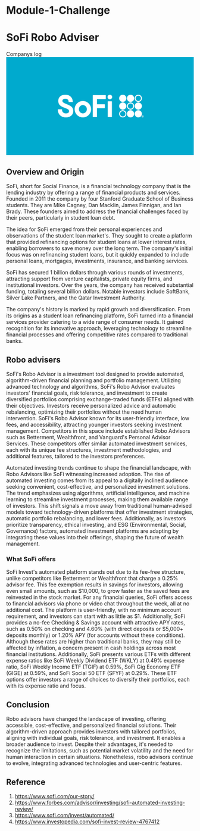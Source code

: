 # Module-1-Challenge
# SoFi  Robo Adviser
Companys log
![alt text](SoFi.jpeg)
## Overview and Origin
SoFi, short for Social Finance, is a financial technology company that is the lending industry by offering a range of financial products and services. Founded in 2011 the company  by four Stanford Graduate School of Business students. They are Mike Cagney, Dan Macklin, James Finnigan, and Ian Brady. These founders aimed to address the financial challenges faced by their peers, particularly in student loan debt.

The idea for SoFi emerged from their personal experiences and observations of the student loan market's. They sought to create a platform that provided refinancing options for student loans at lower interest rates, enabling borrowers to save money over the long term. The company's initial focus was on refinancing student loans, but it quickly expanded  to include personal loans, mortgages, investments, insurance, and banking services.

SoFi has secured 1 billion dollars through various rounds of investments, attracting support from venture capitalists, private equity firms, and institutional investors. Over the years, the company has received substantial funding, totaling several billion dollars. Notable investors include SoftBank, Silver Lake Partners, and the Qatar Investment Authority.

The company's history is marked by rapid growth and diversification. From its origins as a student loan refinancing platform, SoFi turned into a  financial services provider catering to a wide range of consumer needs. It gained recognition for its innovative approach, leveraging technology to streamline financial processes and offering competitive rates compared to traditional banks.
## Robo advisers
SoFi's Robo Advisor is a investment tool designed to provide automated, algorithm-driven financial planning and portfolio management. Utilizing advanced technology and algorithms, SoFi's Robo Advisor evaluates investors' financial goals, risk tolerance, and investment to create diversified portfolios comprising exchange-traded funds (ETFs) aligned with their objectives. Investors receive personalized advice and automatic rebalancing, optimizing their portfolios without the need human intervention. SoFi's Robo Advisor known for its user-friendly interface, low fees, and accessibility, attracting younger investors seeking investment management. Competitors in this space include established Robo Advisors such as Betterment, Wealthfront, and Vanguard's Personal Advisor Services. These competitors offer similar automated investment services, each with its unique fee structures, investment methodologies, and additional features, tailored to the investors preferences.



Automated investing trends continue to shape the financial landscape, with Robo Advisors like SoFi witnessing increased adoption. The rise of automated investing comes from its appeal to a digitally inclined audience seeking convenient, cost-effective, and personalized investment solutions. The trend emphasizes using algorithms, artificial intelligence, and machine learning to streamline investment processes, making them available  range of investors. This shift signals a move away from traditional human-advised models toward technology-driven platforms that offer  investment strategies, automatic portfolio rebalancing, and lower fees. Additionally, as investors prioritize transparency, ethical investing, and ESG (Environmental, Social, Governance) factors, automated investment platforms are adapting by integrating these values into their offerings, shaping the future of wealth management. 

### What SoFi offers

SoFi Invest's automated platform stands out due to its fee-free structure, unlike competitors like Betterment or Wealthfront that charge a 0.25% advisor fee. This fee exemption results in savings for investors, allowing even small amounts, such as $10,000, to grow faster as the saved fees are reinvested in the stock market. For any financial queries, SoFi offers access to financial advisors via phone or video chat throughout the week, all at no additional cost. The platform is user-friendly, with no minimum account requirement, and investors can start with as little as $1. Additionally, SoFi provides a no-fee Checking & Savings account with attractive APY rates, such as 0.50% on checking and 4.60% (with direct deposits or $5,000+ deposits monthly) or 1.20% APY (for accounts without these conditions). Although these rates are higher than traditional banks, they may still be affected by inflation, a concern present in cash holdings across most financial institutions. Additionally, SoFi presents various ETFs with different expense ratios like SoFi Weekly Dividend ETF (WKLY) at 0.49% expense ratio, SoFi Weekly Income ETF (TGIF) at 0.59%, SoFi Gig Economy ETF (GIGE) at 0.59%, and SoFi Social 50 ETF (SFYF) at 0.29%. These ETF options offer investors a range of choices to diversify their portfolios, each with its expense ratio and focus.

## Conclusion 
Robo advisors have changed the landscape of investing, offering accessible, cost-effective, and personalized financial solutions. Their algorithm-driven approach provides investors with tailored portfolios, aligning with individual goals, risk tolerance, and investment. It enables a broader audience to invest. Despite their advantages, it's needed to recognize the limitations, such as potential market volatility and the need for human interaction  in certain situations. Nonetheless, robo advisors continue to evolve, integrating advanced technologies and user-centric features.

## Reference 
1. https://www.sofi.com/our-story/
2. https://www.forbes.com/advisor/investing/sofi-automated-investing-review/
3. https://www.sofi.com/invest/automated/
4. https://www.investopedia.com/sofi-invest-review-4767412
